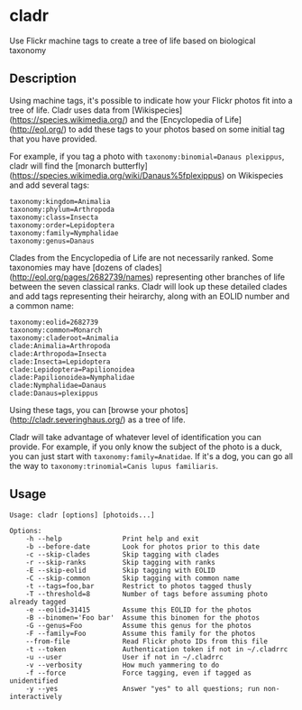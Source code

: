 cladr
=====

Use Flickr machine tags to create a tree of life based on biological taxonomy


Description
-----------

Using machine tags, it's possible to indicate how your Flickr photos fit
into a tree of life. Cladr uses data from [Wikispecies]
(https://species.wikimedia.org/) and the [Encyclopedia of Life]
(http://eol.org/) to add these tags to your photos based on some initial
tag that you have provided.

For example, if you tag a photo with `taxonomy:binomial=Danaus plexippus`,
cladr will find the [monarch butterfly]
(https://species.wikimedia.org/wiki/Danaus%5fplexippus) on Wikispecies and
add several tags:

    taxonomy:kingdom=Animalia
    taxonomy:phylum=Arthropoda
    taxonomy:class=Insecta
    taxonomy:order=Lepidoptera
    taxonomy:family=Nymphalidae
    taxonomy:genus=Danaus

Clades from the Encyclopedia of Life are not necessarily ranked. Some
taxonomies may have [dozens of clades] (http://eol.org/pages/2682739/names)
representing other branches of life between the seven classical ranks.
Cladr will look up these detailed clades and add tags representing their
heirarchy, along with an EOLID number and a common name:

    taxonomy:eolid=2682739
    taxonomy:common=Monarch
    taxonomy:claderoot=Animalia
    clade:Animalia=Arthropoda
    clade:Arthropoda=Insecta
    clade:Insecta=Lepidoptera
    clade:Lepidoptera=Papilionoidea
    clade:Papilionoidea=Nymphalidae
    clade:Nymphalidae=Danaus
    clade:Danaus=plexippus

Using these tags, you can [browse your photos] (http://cladr.severinghaus.org/)
as a tree of life.

Cladr will take advantage of whatever level of identification you can
provide. For example, if you only know the subject of the photo is a duck,
you can just start with `taxonomy:family=Anatidae`. If it's a dog, you can
go all the way to `taxonomy:trinomial=Canis lupus familiaris`.


Usage
-----

    Usage: cladr [options] [photoids...]

    Options:
        -h --help               Print help and exit
        -b --before-date        Look for photos prior to this date
        -c --skip-clades        Skip tagging with clades
        -r --skip-ranks         Skip tagging with ranks
        -E --skip-eolid         Skip tagging with EOLID
        -C --skip-common        Skip tagging with common name
        -t --tags=foo,bar       Restrict to photos tagged thusly
        -T --threshold=8        Number of tags before assuming photo already tagged
        -e --eolid=31415        Assume this EOLID for the photos
        -B --binomen='Foo bar'  Assume this binomen for the photos
        -G --genus=Foo          Assume this genus for the photos
        -F --family=Foo         Assume this family for the photos
        --from-file             Read Flickr photo IDs from this file
        -t --token              Authentication token if not in ~/.cladrrc
        -u --user               User if not in ~/.cladrrc
        -v --verbosity          How much yammering to do
        -f --force              Force tagging, even if tagged as unidentified
        -y --yes                Answer "yes" to all questions; run non-interactively

